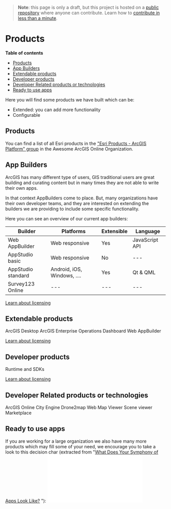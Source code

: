> **Note**: this page is only a draft, but this project is hosted on a [public repository](https://github.com/hhkaos/awesome-arcgis) where anyone can contribute. Learn how to [contribute in less than a minute](https://github.com/hhkaos/awesome-arcgis/blob/master/CONTRIBUTING.md#contributions).

# Products

<!-- START doctoc generated TOC please keep comment here to allow auto update -->
<!-- DON'T EDIT THIS SECTION, INSTEAD RE-RUN doctoc TO UPDATE -->
**Table of contents**

- [Products](#products)
- [App Builders](#app-builders)
- [Extendable products](#extendable-products)
- [Developer products](#developer-products)
- [Developer Related products or technologies](#developer-related-products-or-technologies)
- [Ready to use apps](#ready-to-use-apps)

<!-- END doctoc generated TOC please keep comment here to allow auto update -->

Here you will find some products we have built which can be:

* Extended: you can add more functionality
* Configurable

## Products

You can find a list of all Esri products in the ["Esri Products - ArcGIS Platform" group](https://awesome-arcgis.maps.arcgis.com/home/group.html?id=663480a878724c42aef09a523a8d5139&view=list&start=1&num=20#content) in the Awesome ArcGIS Online Organization.

## App Builders

ArcGIS has many different type of users, GIS traditional users are great building
and curating content but in many times they are not able to write their own apps.

In that context AppBuilders come to place. But, many organizations have their
own developer teams, and they are interested on extending the builders we are
providing to include some specific functionality.

Here you can see an overview of our current app builders:

|Builder|Platforms|Extensible|Language|
|---|---|---|---|
|Web AppBuilder|Web responsive|Yes|JavaScript API|
|AppStudio basic|Web responsive|No|---|
|AppStudio standard|Android, iOS, Windows, ....|Yes|Qt & QML|
|Survey123 Online|---|---|---|

[Learn about licensing](../developers/developer-plan/patterns/configure-and-build/README.md)

## Extendable products

ArcGIS Desktop
ArcGIS Enterprise
Operations Dashboard
Web AppBuilder

[Learn about licensing](../developers/developer-plan/patterns/extend/README.md)

## Developer products

Runtime and SDKs

[Learn about licensing](../developers/developer-plan/patterns/customize/README.md)

## Developer Related products or technologies

ArcGIS Online
City Engine
Drone2map
Web Map Viewer
Scene viewer
Marketplace

## Ready to use apps

If you are working for a large organization we also have many more products
which may fill some of your need, we encourage you to take a look to this
decision char (extracted from "[What Does Your Symphony of Apps Look Like?]((http://arcnews.maps.arcgis.com/apps/Cascade/index.html?appid=4332a9a0c5be4b57be7dd41bad59134a))
"):
![ArcGIS Apps Decision chart](../../assets/apps-decition-chart.pdf)
